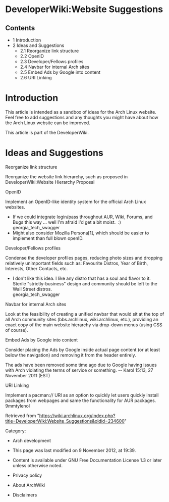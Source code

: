 DeveloperWiki:Website Suggestions
=================================

Contents
--------

-   1 Introduction
-   2 Ideas and Suggestions
    -   2.1 Reorganize link structure
    -   2.2 OpenID
    -   2.3 Developer/Fellows profiles
    -   2.4 Navbar for internal Arch sites
    -   2.5 Embed Ads by Google into content
    -   2.6 URI Linking

Introduction
============

This article is intended as a sandbox of ideas for the Arch Linux
website. Feel free to add suggestions and any thoughts you might have
about how the Arch Linux website can be improved.

This article is part of the DeveloperWiki.

Ideas and Suggestions
=====================

Reorganize link structure

Reorganize the website link hierarchy, such as proposed in
DeveloperWiki:Website Hierarchy Proposal

OpenID

Implement an OpenID-like identity system for the official Arch Linux
websites.

-   If we could integrate login/pass throughout AUR, Wiki, Forums, and
    Bugs this way ... well I'm afraid I'd get a bit moist.  :)   
     georgia_tech_swagger
-   Might also consider Mozilla Persona[1], which should be easier to
    implement than full blown openID.

Developer/Fellows profiles

Condense the developer profiles pages, reducing photo sizes and dropping
relatively unimportant fields such as: Favourite Distros, Year of Birth,
Interests, Other Contacts, etc.

-   I don't like this idea. I like any distro that has a soul and flavor
    to it. Sterile "strictly-business" design and community should be
    left to the Wall Street distros.   
     georgia_tech_swagger

Navbar for internal Arch sites

Look at the feasibility of creating a unified navbar that would sit at
the top of all Arch community sites (bbs.archlinux, wiki.archlinux,
etc.), providing an exact copy of the main website hierarchy via
drop-down menus (using CSS of course).

Embed Ads by Google into content

Consider placing the Ads by Google inside actual page content (or at
least below the navigation) and removing it from the header entirely.

The ads have been removed some time ago due to Google having issues with
Arch violating the terms of service or something. -- Karol 15:13, 27
November 2011 (EST)

URI Linking

Implement a pacman:// URI as an option to quickly let users quickly
install packages from webpages and same the functionality for AUR
packages. 9mmtylenol

Retrieved from
"https://wiki.archlinux.org/index.php?title=DeveloperWiki:Website_Suggestions&oldid=234600"

Category:

-   Arch development

-   This page was last modified on 9 November 2012, at 19:39.
-   Content is available under GNU Free Documentation License 1.3 or
    later unless otherwise noted.
-   Privacy policy
-   About ArchWiki
-   Disclaimers
